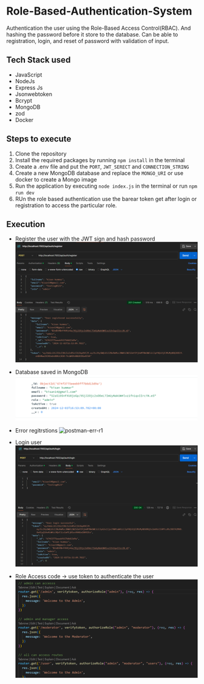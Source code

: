 # Role-Based-Authentication-System
Authentication the user using the Role-Based Access Control(RBAC). And hashing the password before it store to the database.
Can be able to registration, login, and reset of password with validation of input.

## Tech Stack used
- JavaScript
- NodeJs
- Express Js 
- Jsonwebtoken
- Bcrypt
- MongoDB
- zod
- Docker

## Steps to execute
1. Clone the repository
2. Install the required packages by running `npm install` in the terminal
3. Create a .env file and put the `PORT`, `JWT_SERECT` and `CONNECTION_STRING`
4. Create a new MongoDB database and replace the `MONGO_URI` or use docker to create a Mongo image
5. Run the application by executing `node index.js` in the terminal or run `npm run dev`
6. RUn the role based authentication use the barear token get after login or registration to access the particular role.

## Execution
- Register the user with the JWT sign and hash password
![alt text](image.png)

- Database saved in MongoDB
![alt text](image-2.png)

- Error regitrstions
  <img width="791" alt="postman-err-r1" src="https://github.com/user-attachments/assets/dd50cf72-c41b-4f4b-a1f5-1c3ce2c11e0e">

- Login user
![alt text](image-1.png)

- Role Access code -> use token to authenticate the user
![alt text](image-3.png)